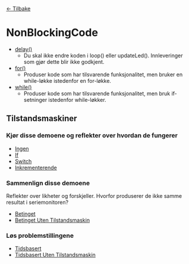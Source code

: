 [<- Tilbake](/README.md)

# NonBlockingCode

- [delay()](delay/delay.ino)
  - Du skal ikke endre koden i loop() eller updateLed(). Innleveringer som gjør dette blir ikke godkjent.
- [for()](ForAsWhile/ForAsWhile.ino)
  - Produser kode som har tilsvarende funksjonalitet, men bruker en while-løkke istedenfor en for-løkke.
- [while()](IfAsWhile/IfAsWhile.ino)
  - Produser kode som har tilsvarende funksjonalitet, men bruk if-setninger istedenfor while-løkker.

## Tilstandsmaskiner

### Kjør disse demoene og reflekter over hvordan de fungerer

- [Ingen](NoStateMachine/NoStateMachine.ino)
- [If](IfStateMachine/IfStateMachine.ino)
- [Switch](SwitchStateMachine/SwitchStateMachine.ino)
- [Inkrementerende](IncrementStateMachine/IncrementStateMachine.ino)

### Sammenlign disse demoene

Reflekter over likheter og forskjeller. Hvorfor produserer de ikke samme resultat i seriemonitoren?

- [Betinget](LingeringStateMachine/LingeringStateMachine.ino)
- [Betinget Uten Tilstandsmaskin](BlockingLingeringStateMachine/BlockingLingeringStateMachine.ino)

### Løs problemstillingene
- [Tidsbasert](TimedStateMachine/TimedStateMachine.ino)
- [Tidsbasert Uten Tilstandsmaskin](BlockingTimedStateMachine/BlockingTimedStateMachine.ino)
